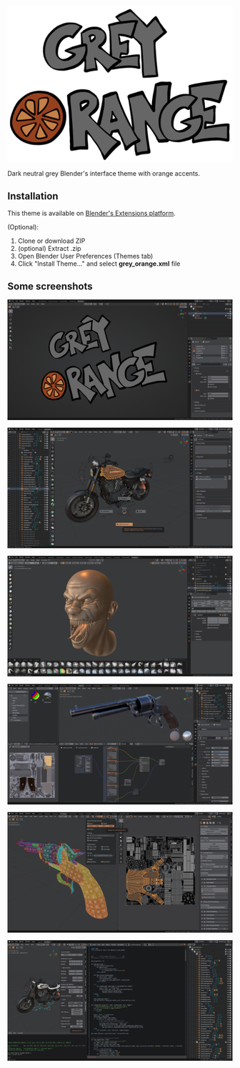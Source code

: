 ![grey_orange](images/greyOrange.png)

Dark neutral grey Blender's interface theme with orange accents.

## Installation

This theme is available on [Blender's Extensions platform](https://extensions.blender.org/themes/grey-orange/).

(Optional):
1. Clone or download ZIP
2. (optional) Extract .zip
3. Open Blender User Preferences (Themes tab)
4. Click "Install Theme..." and select **grey_orange.xml** file

## Some screenshots

![01](images/goScreen_01.jpg)

![02](images/goScreen_02.jpg)

![03](images/goScreen_03.jpg)

![04](images/goScreen_04.jpg)

![04](images/goScreen_05.jpg)

![04](images/goScreen_06.jpg)
